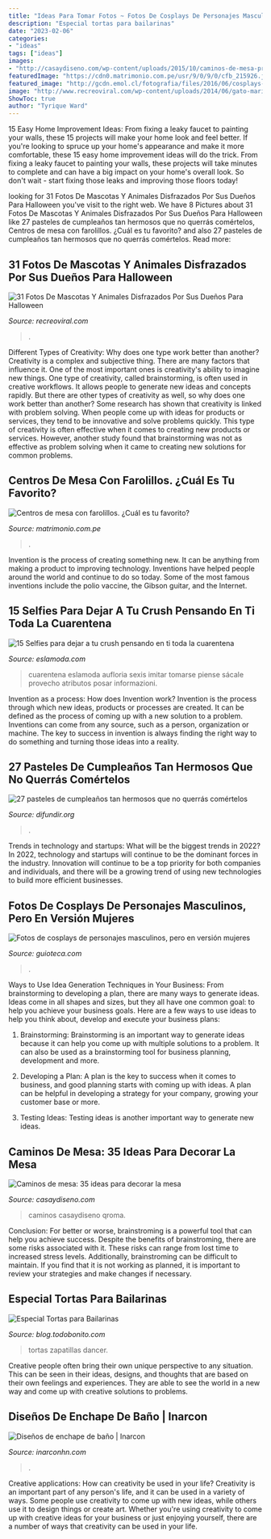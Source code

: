 ```yaml
---
title: "Ideas Para Tomar Fotos ~ Fotos De Cosplays De Personajes Masculinos, Pero En Versión Mujeres"
description: "Especial tortas para bailarinas"
date: "2023-02-06"
categories:
- "ideas"
tags: ["ideas"]
images:
- "http://casaydiseno.com/wp-content/uploads/2015/10/caminos-de-mesa-precioso-cosido-mano.jpg"
featuredImage: "https://cdn0.matrimonio.com.pe/usr/9/0/9/0/cfb_215926.jpg"
featured_image: "http://gcdn.emol.cl/fotografia/files/2016/06/cosplays-personajes-femeninos13.jpg"
image: "http://www.recreoviral.com/wp-content/uploads/2014/06/gato-mario.jpg"
ShowToc: true
author: "Tyrique Ward"
---
```



15 Easy Home Improvement Ideas: From fixing a leaky faucet to painting your walls, these 15 projects will make your home look and feel better.
If you're looking to spruce up your home's appearance and make it more comfortable, these 15 easy home improvement ideas will do the trick. From fixing a leaky faucet to painting your walls, these projects will take minutes to complete and can have a big impact on your home's overall look. So don't wait - start fixing those leaks and improving those floors today!

	

		
looking for 31 Fotos De Mascotas Y Animales Disfrazados Por Sus Dueños Para Halloween you've visit to the right web. We have 8 Pictures about 31 Fotos De Mascotas Y Animales Disfrazados Por Sus Dueños Para Halloween like 27 pasteles de cumpleaños tan hermosos que no querrás comértelos, Centros de mesa con farolillos. ¿Cuál es tu favorito? and also 27 pasteles de cumpleaños tan hermosos que no querrás comértelos. Read more:
		
    
## 31 Fotos De Mascotas Y Animales Disfrazados Por Sus Dueños Para Halloween

<img loading=lazy src="http://www.recreoviral.com/wp-content/uploads/2014/06/gato-mario.jpg" onerror="this.onerror=null;this.src='https://tse3.mm.bing.net/th?id=OIP.WJZ8GREkM_tvlYlJVrN5XwHaJ8&amp;pid=15.1';" alt="31 Fotos De Mascotas Y Animales Disfrazados Por Sus Dueños Para Halloween">

_Source: recreoviral.com_

>. 

	

Different Types of Creativity: Why does one type work better than another?
Creativity is a complex and subjective thing. There are many factors that influence it. One of the most important ones is creativity's ability to imagine new things. One type of creativity, called brainstorming, is often used in creative workflows. It allows people to generate new ideas and concepts rapidly. But there are other types of creativity as well, so why does one work better than another?
Some research has shown that creativity is linked with problem solving. When people come up with ideas for products or services, they tend to be innovative and solve problems quickly. This type of creativity is often effective when it comes to creating new products or services. However, another study found that brainstorming was not as effective as problem solving when it came to creating new solutions for common problems.

    
## Centros De Mesa Con Farolillos. ¿Cuál Es Tu Favorito?

<img loading=lazy src="https://cdn0.matrimonio.com.pe/usr/9/0/9/0/cfb_215926.jpg" onerror="this.onerror=null;this.src='https://tse2.mm.bing.net/th?id=OIP.XMD3lIs0tvgvz1noAAYBKwAAAA&amp;pid=15.1';" alt="Centros de mesa con farolillos. ¿Cuál es tu favorito?">

_Source: matrimonio.com.pe_

>. 

	

Invention is the process of creating something new. It can be anything from making a product to improving technology. Inventions have helped people around the world and continue to do so today. Some of the most famous inventions include the polio vaccine, the Gibson guitar, and the Internet.

    
## 15 Selfies Para Dejar A Tu Crush Pensando En Ti Toda La Cuarentena

<img loading=lazy src="https://eslamoda.com/wp-content/uploads/sites/2/2020/04/ideas-posar-selfies-8.jpg" onerror="this.onerror=null;this.src='https://tse2.mm.bing.net/th?id=OIP.i2N1uNYoNTKhGkQAizV-3AHaJ4&amp;pid=15.1';" alt="15 Selfies para dejar a tu crush pensando en ti toda la cuarentena">

_Source: eslamoda.com_

>cuarentena eslamoda aufloria sexis imitar tomarse piense sácale provecho atributos posar informazioni. 

	

Invention as a process: How does Invention work?
Invention is the process through which new ideas, products or processes are created. It can be defined as the process of coming up with a new solution to a problem. Inventions can come from any source, such as a person, organization or machine. The key to success in invention is always finding the right way to do something and turning those ideas into a reality.

    
## 27 Pasteles De Cumpleaños Tan Hermosos Que No Querrás Comértelos

<img loading=lazy src="http://difundir.org/wp-content/uploads/2015/01/XV-Cakes24.jpg" onerror="this.onerror=null;this.src='https://tse2.mm.bing.net/th?id=OIP.bg0qlxW4Zum1mi-2zhLHIQHaLH&amp;pid=15.1';" alt="27 pasteles de cumpleaños tan hermosos que no querrás comértelos">

_Source: difundir.org_

>. 

	

Trends in technology and startups: What will be the biggest trends in 2022?
In 2022, technology and startups will continue to be the dominant forces in the industry. Innovation will continue to be a top priority for both companies and individuals, and there will be a growing trend of using new technologies to build more efficient businesses.

    
## Fotos De Cosplays De Personajes Masculinos, Pero En Versión Mujeres

<img loading=lazy src="http://gcdn.emol.cl/fotografia/files/2016/06/cosplays-personajes-femeninos13.jpg" onerror="this.onerror=null;this.src='https://tse1.mm.bing.net/th?id=OIP.3TRlD_5xryRo-ypouZj5zQHaLL&amp;pid=15.1';" alt="Fotos de cosplays de personajes masculinos, pero en versión mujeres">

_Source: guioteca.com_

>. 

	

Ways to Use Idea Generation Techniques in Your Business: From brainstorming to developing a plan, there are many ways to generate ideas.
Ideas come in all shapes and sizes, but they all have one common goal: to help you achieve your business goals. Here are a few ways to use ideas to help you think about, develop and execute your business plans:
1. Brainstorming: Brainstorming is an important way to generate ideas because it can help you come up with multiple solutions to a problem. It can also be used as a brainstorming tool for business planning, development and more.

2. Developing a Plan: A plan is the key to success when it comes to business, and good planning starts with coming up with ideas. A plan can be helpful in developing a strategy for your company, growing your customer base or more.

3. Testing Ideas: Testing ideas is another important way to generate new ideas.

    
## Caminos De Mesa: 35 Ideas Para Decorar La Mesa

<img loading=lazy src="http://casaydiseno.com/wp-content/uploads/2015/10/caminos-de-mesa-precioso-cosido-mano.jpg" onerror="this.onerror=null;this.src='https://tse2.mm.bing.net/th?id=OIP.VCuCQ6Nhg3cwQcfi1C-MsQHaLI&amp;pid=15.1';" alt="Caminos de mesa: 35 ideas para decorar la mesa">

_Source: casaydiseno.com_

>caminos casaydiseno qroma. 

	

Conclusion: For better or worse, brainstroming is a powerful tool that can help you achieve success.
Despite the benefits of brainstroming, there are some risks associated with it. These risks can range from lost time to increased stress levels. Additionally, brainstroming can be difficult to maintain. If you find that it is not working as planned, it is important to review your strategies and make changes if necessary.

    
## Especial Tortas Para Bailarinas

<img loading=lazy src="https://blog.todobonito.com/wp-content/uploads/2015/02/Corona-y-zapatillas-de-baile-587x783.jpg" onerror="this.onerror=null;this.src='https://tse2.mm.bing.net/th?id=OIP.64qWSWox2AHt6xywcJpP-wHaJ4&amp;pid=15.1';" alt="Especial Tortas para Bailarinas">

_Source: blog.todobonito.com_

>tortas zapatillas dancer. 

	

Creative people often bring their own unique perspective to any situation. This can be seen in their ideas, designs, and thoughts that are based on their own feelings and experiences. They are able to see the world in a new way and come up with creative solutions to problems.

    
## Diseños De Enchape De Baño | Inarcon

<img loading=lazy src="https://inarconhn.com/wp-content/uploads/2020/11/bano-1.jpg" onerror="this.onerror=null;this.src='https://tse4.mm.bing.net/th?id=OIP.Ax7VUAKry1V_bB6mU3NiIwHaJ4&amp;pid=15.1';" alt="Diseños de enchape de baño | Inarcon">

_Source: inarconhn.com_

>. 

	

Creative applications: How can creativity be used in your life?
Creativity is an important part of any person's life, and it can be used in a variety of ways. Some people use creativity to come up with new ideas, while others use it to design things or create art. Whether you're using creativity to come up with creative ideas for your business or just enjoying yourself, there are a number of ways that creativity can be used in your life.

